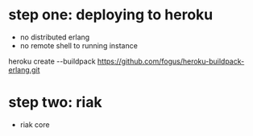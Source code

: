 # step one: deploying to heroku

 - no distributed erlang
 - no remote shell to running instance

heroku create <name> --buildpack https://github.com/fogus/heroku-buildpack-erlang.git

# step two: riak

  - riak core

